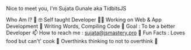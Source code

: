 Nice to meet you, I'm Sujata Gunale aka TidbitsJS

Who Am I? 🤠
🤓 Self taught Developer
👩‍💻 Working on Web & App Development
📝 Writing Words, Compiling Code
🎯 Goal : To be a better Developer
📫 How to reach me : sujata@jsmastery.pro
💌 Fun Facts :
Loves food but can't' cook 🐼
Overthinks thinking to not to overthink 🙂


<!---
puru763/puru763 is a ✨ special ✨ repository because its `README.md` (this file) appears on your GitHub profile.
You can click the Preview link to take a look at your changes.
--->
